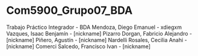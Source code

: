 # Com5900_Grupo07_BDA
Trabajo Práctico Integrador - BDA
Mendoza, Diego Emanuel - xdiegxm
Vazques, Isaac Benjamín - [nickname]
Pizarro Dorgan, Fabricio Alejandro - [nickname]
Piñero, Agustín - [nickname]
Nardelli Rosales, Cecilia Anahi - [nickname] 
Comerci Salcedo, Francisco Ivan - [nickname]
